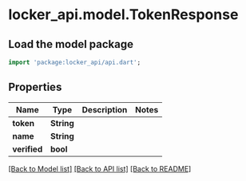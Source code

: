 # locker_api.model.TokenResponse

## Load the model package
```dart
import 'package:locker_api/api.dart';
```

## Properties
Name | Type | Description | Notes
------------ | ------------- | ------------- | -------------
**token** | **String** |  | 
**name** | **String** |  | 
**verified** | **bool** |  | 

[[Back to Model list]](../README.md#documentation-for-models) [[Back to API list]](../README.md#documentation-for-api-endpoints) [[Back to README]](../README.md)


